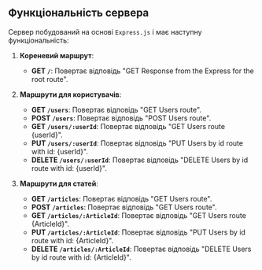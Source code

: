 ## Функціональність сервера

Сервер побудований на основі `Express.js` і має наступну функціональність:

1. **Кореневий маршрут**:
   - **GET `/`**: Повертає відповідь "GET Response from the Express for the root route".

2. **Маршрути для користувачів**:
   - **GET `/users`**: Повертає відповідь "GET Users route".
   - **POST `/users`**: Повертає відповідь "POST Users route".
   - **GET `/users/:userId`**: Повертає відповідь "GET Users route {userId}".
   - **PUT `/users/:userId`**: Повертає відповідь "PUT Users by id route with id: {userId}".
   - **DELETE `/users/:userId`**: Повертає відповідь "DELETE Users by id route with id: {userId}".

3. **Маршрути для статей**:
   - **GET `/articles`**: Повертає відповідь "GET Users route".
   - **POST `/articles`**: Повертає відповідь "GET Users route".
   - **GET `/articles/:ArticleId`**: Повертає відповідь "GET Users route {ArticleId}".
   - **PUT `/articles/:ArticleId`**: Повертає відповідь "PUT Users by id route with id: {ArticleId}".
   - **DELETE `/articles/:ArticleId`**: Повертає відповідь "DELETE Users by id route with id: {ArticleId}".